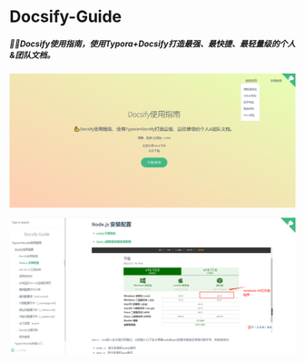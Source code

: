 # Docsify-Guide
##### 🐱‍🏍Docsify使用指南，使用Typora+Docsify打造最强、最快捷、最轻量级的个人&团队文档。

![image-20211016011310154](docs/images/image-20211016011310154.png)

![image-20211016011222107](docs/images/image-20211016011222107.png)


